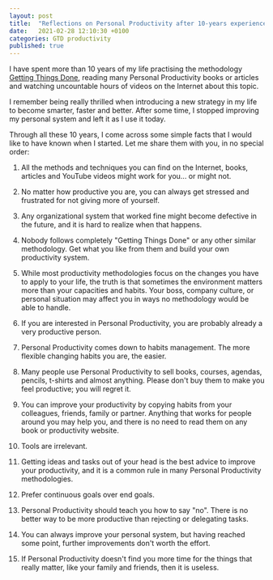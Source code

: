 ```yaml
---
layout: post
title:  "Reflections on Personal Productivity after 10-years experience"
date:   2021-02-28 12:10:30 +0100
categories: GTD productivity
published: true
---
```

I have spent more than 10 years of my life practising the methodology [Getting Things Done], reading many Personal Productivity books or articles and watching uncountable hours of videos on the Internet about this topic. 

I remember being really thrilled when introducing a new strategy in my life to become smarter, faster and better. After some time, I stopped improving my personal system and left it as I use it today.

Through all these 10 years, I come across some simple facts that I would like to have known when I started. Let me share them with you, in no special order:

1. All the methods and techniques you can find on the Internet, books, articles and YouTube videos might work for you... or might not. 

1. No matter how productive you are, you can always get stressed and frustrated for not giving more of yourself.

1. Any organizational system that worked fine might become defective in the future, and it is hard to realize when that happens.

1. Nobody follows completely "Getting Things Done" or any other similar methodology. Get what you like from them and build your own productivity system.

1. While most productivity methodologies focus on the changes you have to apply to your life, the truth is that sometimes the environment matters more than your capacities and habits. Your boss, company culture, or personal situation may affect you in ways no methodology would be able to handle.

1. If you are interested in Personal Productivity, you are probably already a very productive person.

1. Personal Productivity comes down to habits management. The more flexible changing habits you are, the easier.

1. Many people use Personal Productivity to sell books, courses, agendas, pencils, t-shirts and almost anything. Please don't buy them to make you feel productive; you will regret it.

1. You can improve your productivity by copying habits from your colleagues, friends, family or partner. Anything that works for people around you may help you, and there is no need to read them on any book or productivity website.

1. Tools are irrelevant.

1. Getting ideas and tasks out of your head is the best advice to improve your productivity, and it is a common rule in many Personal Productivity methodologies.

1. Prefer continuous goals over end goals.

1. Personal Productivity should teach you how to say "no". There is no better way to be more productive than rejecting or delegating tasks.

1. You can always improve your personal system, but having reached some point, further improvements don't worth the effort.

1. If Personal Productivity doesn't find you more time for the things that really matter, like your family and friends, then it is useless.

[Getting Things Done]: https://gettingthingsdone.com 


